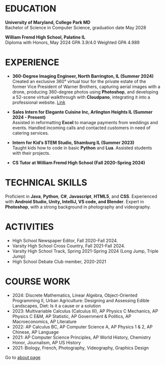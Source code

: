 
# EDUCATION
**University of Maryland, College Park MD**\
Bachelor of Science in Computer Science, graduation date May 2028

**William Fremd High School, Palatine IL**\
Diploma with Honors, May 2024            GPA 3.9/4.0          Weighted GPA 4.989

# EXPERIENCE
- **360-Degree Imaging Engineer, North Barrington, IL (Summer 2024)**\
Created an exclusive 360° virtual tour for the private estate of the former Vice President of Warner Brothers, capturing aerial images with a drone, producing 360-degree photos using **Photoshop**, and developing a 52-scene virtual walkthrough with **Cloudpano**, integrating it into a professional website. [Link](https://wanderingtree.com/weddings/interactive-tour/) 
<div style="text-align:center" id="nrUoBcJQb"><script type="text/javascript" async data-short="nrUoBcJQb" data-path="tours" data-is-self-hosted="false" width="100%" height="300px" src="https://app.cloudpano.com/public/shareScript.js"></script></div>

- **Sales Intern for Elegante Cuisine Inc, Arlington Heights IL (Summer 2024 - Present)**\
Assisted in reformatting **Excel** to manage payments from weddings and events. Handled incoming calls and contacted customers in need of catering services.  

- **Intern for Kid’s STEM Studio, Shamburg IL (Summer 2023)**\
Taught kids how to code in basic **Python** and **Lua**. Assisted students with their projects.  

- **CS Tutor at William Fremd High School (Fall 2020-Spring 2024)**

# TECHNICAL SKILLS
Proficient in **Java**, **Python**, **C#**, **Javascript**, **HTML5**, and **CSS**. Experienced with **Android Studio, Unity, IntelliJ, VS code, and Blender**. Expert in **Photoshop**, with a strong background in photography and videography.

# ACTIVITIES
- High School Newspaper Editor, Fall 2020-Fall 2024.
- Varsity High School Cross Country, Fall 2021-Fall 2024. 
- Varsity High School Track, Spring 2021-Spring 2024 (Long Jump, Triple Jump)
- High School Debate Club member, 2020-2021

# COURSE WORK
- 2024: Discrete Mathematics, Linear Algebra, Object-Oriented Programming II, Urban Agriculture: Designing and Assessing Edible Landscapes, Diet: Is it a cause or a solution
- 2023: Multivariable Calculus (Calculus III), AP Physics C Mechanics, AP Physics C E&M, AP Statistic, AP Government & Politics, AP Macroeconomics, AP Literature
- 2022: AP Calculus BC, AP Computer Science A, AP Physics 1 & 2, AP Chinese, AP Language
- 2021: AP Computer Science Principles, AP World History, Chemistry Honor, Journalism, AP US History
- 2021: Biology, French, Photography, Videography, Graphics Design

Go to [about page](about.md)
